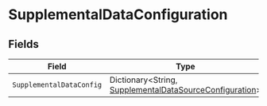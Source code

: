 # SupplementalDataConfiguration


## Fields

| Field                                                                                                                 | Type                                                                                                                  | Required                                                                                                              | Description                                                                                                           |
| --------------------------------------------------------------------------------------------------------------------- | --------------------------------------------------------------------------------------------------------------------- | --------------------------------------------------------------------------------------------------------------------- | --------------------------------------------------------------------------------------------------------------------- |
| `SupplementalDataConfig`                                                                                              | Dictionary<String, [SupplementalDataSourceConfiguration](../../Models/Shared/SupplementalDataSourceConfiguration.md)> | :heavy_minus_sign:                                                                                                    | N/A                                                                                                                   |